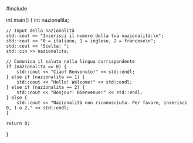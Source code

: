 #include <iostream>

int main() {
    int nazionalita;

    // Input della nazionalità
    std::cout << "Inserisci il numero della tua nazionalità:\n";
    std::cout << "0 = italiano, 1 = inglese, 2 = francese\n";
    std::cout << "Scelta: ";
    std::cin >> nazionalita;

    // Comunica il saluto nella lingua corrispondente
    if (nazionalita == 0) {
        std::cout << "Ciao! Benvenuto!" << std::endl;
    } else if (nazionalita == 1) {
        std::cout << "Hello! Welcome!" << std::endl;
    } else if (nazionalita == 2) {
        std::cout << "Bonjour! Bienvenue!" << std::endl;
    } else {
        std::cout << "Nazionalità non riconosciuta. Per favore, inserisci 0, 1 o 2." << std::endl;
    }

    return 0;
}
